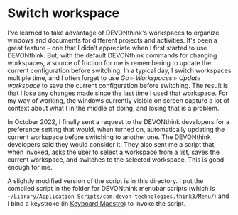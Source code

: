 # Switch workspace

I've learned to take advantage of DEVONthink's workspaces to organize windows and documents for different projects and activities. It's been a great feature – one that I didn’t appreciate when I first started to use DEVONthink.  But, with the default DEVONthink commands for changing workspaces, a source of friction for me is remembering to update the current configuration before switching.  In a typical day, I switch workspaces multiple time, and I often forget to use _Go_ ▹ _Workspaces_ ▹ _Update workspace_ to save the current configuration before switching. The result is that I lose any changes made since the last time I used that workspace. For my way of working, the windows currently visible on screen capture a lot of context about what I in the middle of doing, and losing that is a problem.

In October 2022, I finally sent a request to the DEVONthink developers for a preference setting that would, when turned on, automatically updating the current workspace before switching to another one. The DEVONthink developers said they would consider it. They also sent me a script that, when invoked, asks the user to select a workspace from a list, saves the current workspace, and switches to the selected workspace. This is good enough for me.

A slightly modified version of the script is in this directory. I put the compiled script in the folder for DEVONthink menubar scripts (which is `~/Library/Application Scripts/com.devon-technologies.think3/Menu/`) and I bind a keystroke (in [Keyboard Maestro](https://www.keyboardmaestro.com/main/)) to invoke the script.
